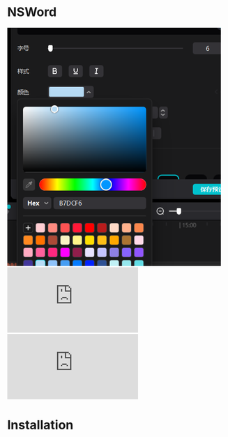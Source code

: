 # NSWord
![Image text](https://github.com/faded53222/NSWord/blob/main/figures/1.png)
![contents](https://github.com/faded53222/NSWord/blob/main/figures/whole_structure.pdf)
![contents](https://github.com/faded53222/NSWord/blob/main/figures/block_structure.pdf)
# Installation
